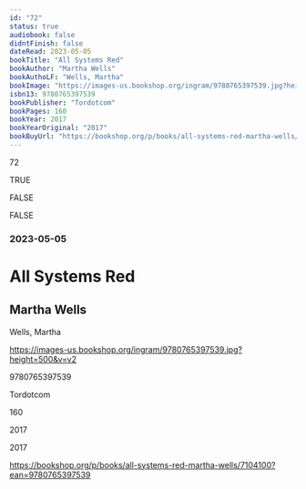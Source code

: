 ```yaml
---
id: "72"
status: true
audiobook: false
didntFinish: false
dateRead: 2023-05-05
bookTitle: "All Systems Red"
bookAuthor: "Martha Wells"
bookAuthoLF: "Wells, Martha"
bookImage: "https://images-us.bookshop.org/ingram/9780765397539.jpg?height=500&v=v2"
isbn13: 9780765397539
bookPublisher: "Tordotcom"
bookPages: 160
bookYear: 2017
bookYearOriginal: "2017"
bookBuyUrl: "https://bookshop.org/p/books/all-systems-red-martha-wells/7104100?ean=9780765397539"
---
```

72

TRUE

FALSE

FALSE

### 2023-05-05

# All Systems Red

## Martha Wells

Wells, Martha

https://images-us.bookshop.org/ingram/9780765397539.jpg?height=500&v=v2

9780765397539

Tordotcom

160

2017

2017

https://bookshop.org/p/books/all-systems-red-martha-wells/7104100?ean=9780765397539